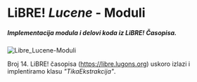 LiBRE! _Lucene_ - Moduli
===================
##### Implementacija modula i delovi koda iz LiBRE! Časopisa.

 
![Libre_Lucene-Moduli](https://secure.gravatar.com/avatar/eb5a8a0746401cc4fa761b58fe67d5ba?s=420&d=https://a248.e.akamai.net/assets.github.com%2Fimages%2Fgravatars%2Fgravatar-org-420.png "Logo Title Text 1")


Broj 14. LiBRE! časopisa (https://libre.lugons.org) uskoro izlazi i implentiramo klasu _"TikaEkstrakcija"_.
